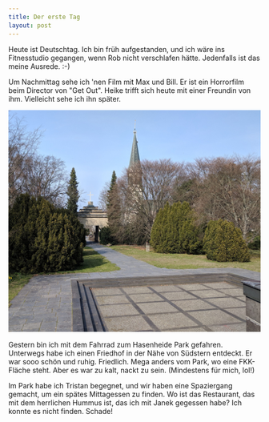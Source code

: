 ```yaml
---
title: Der erste Tag
layout: post
---
```


Heute ist Deutschtag. Ich bin früh aufgestanden, und ich wäre ins Fitnesstudio gegangen, wenn Rob nicht verschlafen hätte. Jedenfalls ist das meine Ausrede. :-) 

Um Nachmittag sehe ich 'nen Film mit Max und Bill. Er ist ein Horrorfilm beim Director von "Get Out". Heike trifft sich heute mit einer Freundin von ihm. Vielleicht sehe ich ihn später.

![Südstern Friedhof](/images/sudstern-friedhof.jpg)

Gestern bin ich mit dem Fahrrad zum Hasenheide Park gefahren. Unterwegs habe ich einen Friedhof in der Nähe von Südstern entdeckt. Er war sooo schön und ruhig. Friedlich. Mega anders vom Park, wo eine FKK-Fläche steht. Aber es war zu kalt, nackt zu sein. (Mindestens für mich, lol!) 

Im Park habe ich Tristan begegnet, und wir haben eine Spaziergang gemacht, um ein spätes Mittagessen zu finden. Wo ist das Restaurant, das mit dem herrlichen Hummus ist, das ich mit Janek gegessen habe? Ich konnte es nicht finden. Schade!

